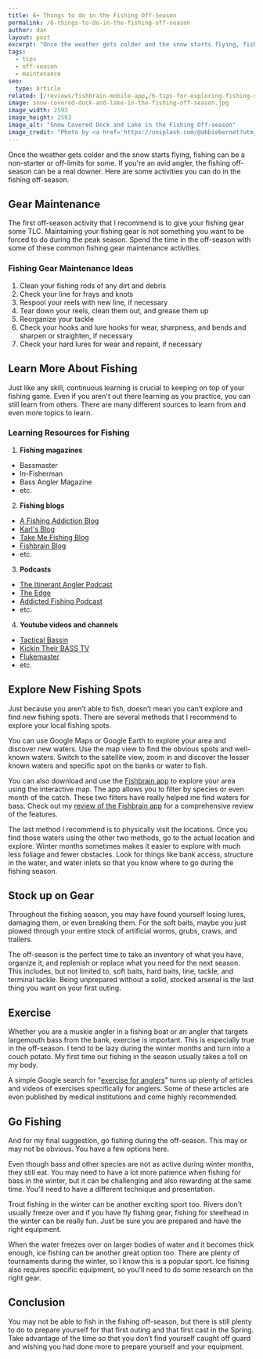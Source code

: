 ```yaml
---
title: 6+ Things to do in the Fishing Off-Season
permalink: /6-things-to-do-in-the-fishing-off-season
author: dan
layout: post
excerpt: "Once the weather gets colder and the snow starts flying, fishing can be a non-starter or off-limits for some. If you’re an avid angler, the fishing off-season can be a real downer. Here are some activities you can do in the fishing off-season."
tags:
  - tips
  - off-season
  - maintenance
seo:
  type: Article
related: [/reviews/fishbrain-mobile-app,/6-tips-for-exploring-fishing-spots/,/5-bank-fishing-tips/,]
image: snow-covered-dock-and-lake-in-the-fishing-off-season.jpg
image_width: 2593
image_height: 2593
image_alt: "Snow Covered Dock and Lake in the Fishing Off-season"
image_credit: "Photo by <a href='https://unsplash.com/@abbiebernet?utm_source=unsplash&utm_medium=referral&utm_content=creditCopyText'>Abbie Bernet</a> on <a href='https://unsplash.com/s/photos/frozen-lake?utm_source=unsplash&utm_medium=referral&utm_content=creditCopyText'>Unsplash</a>"
---
```


Once the weather gets colder and the snow starts flying, fishing can be a non-starter or off-limits for some. If you're an avid angler, the fishing off-season can be a real downer. Here are some activities you can do in the fishing off-season.


## Gear Maintenance

The first off-season activity that I recommend is to give your fishing gear some TLC. Maintaining your fishing gear is not something you want to be forced to do during the peak season. Spend the time in the off-season with some of these common fishing gear maintenance activities.


### Fishing Gear Maintenance Ideas

1. Clean your fishing rods of any dirt and debris
2. Check your line for frays and knots
3. Respool your reels with new line, if necessary
4. Tear down your reels, clean them out, and grease them up
5. Reorganize your tackle
6. Check your hooks and lure hooks for wear, sharpness, and bends and sharpen or straighten, if necessary
7. Check your hard lures for wear and repaint, if necessary


## Learn More About Fishing

Just like any skill, continuous learning is crucial to keeping on top of your fishing game. Even if you aren't out there learning as you practice, you can still learn from others. There are many different sources to learn from and even more topics to learn.


### Learning Resources for Fishing

1. **Fishing magazines**
  - Bassmaster
  - In-Fisherman
  - Bass Angler Magazine
  - etc.
2. **Fishing blogs**
  - [A Fishing Addiction Blog](/)
  - [Karl's Blog](https://shopkarls.com/blog/)
  - [Take Me Fishing Blog](https://www.takemefishing.org/blog/)
  - [Fishbrain Blog](https://fishbrain.com/blog)
  - etc.
3. **Podcasts**
  - [The Itinerant Angler Podcast](https://www.itinerantangler.com/blog/podcasts/)
  - [The Edge](https://bassedge.com/podcasts/)
  - [Addicted Fishing Podcast](https://addicted.fishing/pages/addicted-podcasts)
  - etc.
4. **Youtube videos and channels**
  - [Tactical Bassin](https://www.youtube.com/user/tacticalbassin)
  - [Kickin Their BASS TV](https://www.youtube.com/user/KickinTheirBASSTV)
  - [Flukemaster](https://www.youtube.com/user/flukemstr)
  - etc.


## Explore New Fishing Spots

Just because you aren’t able to fish, doesn’t mean you can’t explore and find new fishing spots. There are several methods that I recommend to explore your local fishing spots.

You can use Google Maps or Google Earth to explore your area and discover new waters. Use the map view to find the obvious spots and well-known waters. Switch to the satellite view, zoom in and discover the lesser known waters and specific spot on the banks or water to fish.

You can also download and use the [Fishbrain app](https://www.awin1.com/awclick.php?gid=388184&mid=19294&awinaffid=730047&linkid=2627727&clickref=) to explore your area using the interactive map. The app allows you to filter by species or even month of the catch. These two filters have really helped me find waters for bass. Check out my [review of the Fishbrain app](/reviews/fishbrain-mobile-app) for a comprehensive review of the features.

The last method I recommend is to physically visit the locations. Once you find those waters using the other two methods, go to the actual location and explore. Winter months sometimes makes it easier to explore with much less foliage and fewer obstacles. Look for things like bank access, structure in the water, and water inlets so that you know where to go during the fishing season.


## Stock up on Gear

Throughout the fishing season, you may have found yourself losing lures, damaging them, or even breaking them. For the soft baits, maybe you just plowed through your entire stock of artificial worms, grubs, craws, and trailers.

The off-season is the perfect time to take an inventory of what you have, organize it, and replenish or replace what you need for the next season. This includes, but not limited to, soft baits, hard baits, line, tackle, and terminal tackle. Being unprepared without a solid, stocked arsenal is the last thing you want on your first outing.


## Exercise

Whether you are a muskie angler in a fishing boat or an angler that targets largemouth bass from the bank, exercise is important. This is especially true in the off-season. I tend to be lazy during the winter months and turn into a couch potato. My first time out fishing in the season usually takes a toll on my body.

A simple Google search for "[exercise for anglers](https://www.google.com/search?q=exercise+for+anglers)" turns up plenty of articles and videos of exercises specifically for anglers. Some of these articles are even published by medical institutions and come highly recommended.


## Go Fishing

And for my final suggestion, go fishing during the off-season. This may or may not be obvious. You have a few options here.

Even though bass and other species are not as active during winter months, they still eat. You may need to have a lot more patience when fishing for bass in the winter, but it can be challenging and also rewarding at the same time. You'll need to have a different technique and presentation.

Trout fishing in the winter can be another exciting sport too. Rivers don't usually freeze over and if you have fly fishing gear, fishing for steelhead in the winter can be really fun. Just be sure you are prepared and have the right equipment.

When the water freezes over on larger bodies of water and it becomes thick enough, ice fishing can be another great option too. There are plenty of tournaments during the winter, so I know this is a popular sport. Ice fishing also requires specific equipment, so you'll need to do some research on the right gear.


## Conclusion

You may not be able to fish in the fishing off-season, but there is still plenty to do to prepare yourself for that first outing and that first cast in the Spring. Take advantage of the time so that you don’t find yourself caught off guard and wishing you had done more to prepare yourself and your equipment.